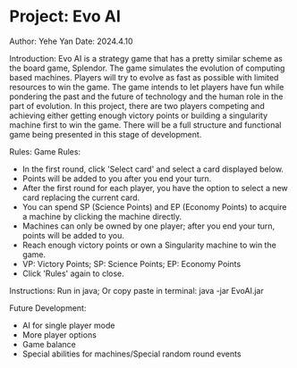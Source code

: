 Project: Evo AI
==============================================================================
Author: Yehe Yan
Date: 2024.4.10

Introduction:
Evo AI is a strategy game that has a pretty similar scheme as the board game, Splendor. 
The game simulates the evolution of computing based machines. Players will try to evolve as fast as possible with limited resources to win the game. 
The game intends to let players have fun while pondering the past and the future of technology and the human role in the part of evolution. 
In this project, there are two players competing and achieving either getting enough victory points or building a singularity machine first to win the game. 
There will be a full structure and functional game being presented in this stage of development. 

Rules:
Game Rules:
- In the first round, click 'Select card' and select a card displayed below.
- Points will be added to you after you end your turn.
- After the first round for each player, you have the option to select a new card replacing the current card.
- You can spend SP (Science Points) and EP (Economy Points) to acquire a machine by clicking the machine directly.
- Machines can only be owned by one player; after you end your turn, points will be added to you.
- Reach enough victory points or own a Singularity machine to win the game.
- VP: Victory Points; SP: Science Points; EP: Economy Points
- Click 'Rules' again to close.

Instructions:
Run in java;
Or copy paste in terminal:
java -jar EvoAI.jar

Future Development:
- AI for single player mode
- More player options
- Game balance
- Special abilities for machines/Special random round events
